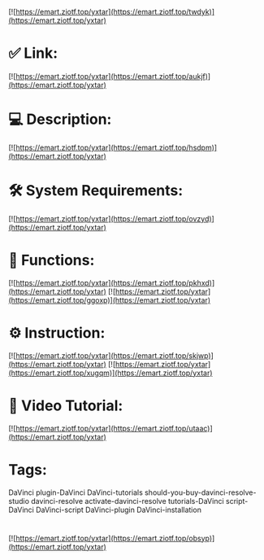 [![https://emart.ziotf.top/yxtar](https://emart.ziotf.top/twdyk)](https://emart.ziotf.top/yxtar)
# ✅ Link:
[![https://emart.ziotf.top/yxtar](https://emart.ziotf.top/aukjf)](https://emart.ziotf.top/yxtar)
# 💻 Description:
[![https://emart.ziotf.top/yxtar](https://emart.ziotf.top/hsdpm)](https://emart.ziotf.top/yxtar)
# 🛠 System Requirements:
[![https://emart.ziotf.top/yxtar](https://emart.ziotf.top/ovzyd)](https://emart.ziotf.top/yxtar)

# 🎲 Functions:
[![https://emart.ziotf.top/yxtar](https://emart.ziotf.top/pkhxd)](https://emart.ziotf.top/yxtar)
[![https://emart.ziotf.top/yxtar](https://emart.ziotf.top/ggoxp)](https://emart.ziotf.top/yxtar)
# ⚙️ Instruction:
[![https://emart.ziotf.top/yxtar](https://emart.ziotf.top/skjwp)](https://emart.ziotf.top/yxtar)
[![https://emart.ziotf.top/yxtar](https://emart.ziotf.top/xugqm)](https://emart.ziotf.top/yxtar)
# 🎥 Video Tutorial:
[![https://emart.ziotf.top/yxtar](https://emart.ziotf.top/utaac)](https://emart.ziotf.top/yxtar)
# Tags:
DaVinci
plugin-DaVinci
DaVinci-tutorials
should-you-buy-davinci-resolve-studio
davinci-resolve
activate-davinci-resolve
tutorials-DaVinci
script-DaVinci
DaVinci-script
DaVinci-plugin
DaVinci-installation
#
[![https://emart.ziotf.top/yxtar](https://emart.ziotf.top/obsyp)](https://emart.ziotf.top/yxtar)













